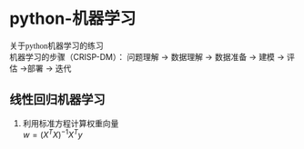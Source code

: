 # python-机器学习
<font face="仿宋"> 关于python机器学习的练习 </font>  
机器学习的步骤（CRISP-DM）：
问题理解 $\longrightarrow$ 数据理解 $\longrightarrow$ 数据准备 $\longrightarrow$ 建模 $\longrightarrow$ 评估 $\longrightarrow$部署 $\longrightarrow$ 迭代

## 线性回归机器学习 

1. 利用标准方程计算权重向量  
   $w = (X^{T}X)^{-1}X^{T}y$
